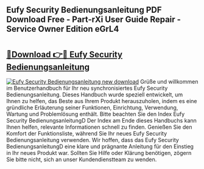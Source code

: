 ## Eufy Security Bedienungsanleitung PDF Download Free - Part-rXi User Guide Repair - Service Owner Edition eGrL4

# <h2><a href="http://df4p0kb.blite.top/?on=Eufy+Security+Bedienungsanleitung">🔗Download 👉🔴 Eufy Security Bedienungsanleitung</a></h2>

[![Eufy Security Bedienungsanleitung new download](https://i.imgur.com/lujVjoI.png)](http://df4p0kb.blite.top/?on=Eufy+Security+Bedienungsanleitung)
Grüße und willkommen im Benutzerhandbuch für Ihr neu synchronisiertes Eufy Security Bedienungsanleitung. Dieses Handbuch wurde speziell entwickelt, um Ihnen zu helfen, das Beste aus Ihrem Produkt herauszuholen, indem es eine gründliche Erläuterung seiner Funktionen, Einrichtung, Verwendung, Wartung und Problemlösung enthält. Bitte beachten Sie den Index Eufy Security BedienungsanleitungD Der Index am Ende dieses Handbuchs kann Ihnen helfen, relevante Informationen schnell zu finden. Genießen Sie den Komfort der Funktionsliste, während Sie Ihr neues Eufy Security Bedienungsanleitung verwenden. Wir hoffen, dass das Eufy Security BedienungsanleitungD eine klare und prägnante Anleitung für den Einstieg in Ihr neues Produkt war. Sollten Sie Hilfe oder Klärung benötigen, zögern Sie bitte nicht, sich an unser Kundendienstteam zu wenden.
